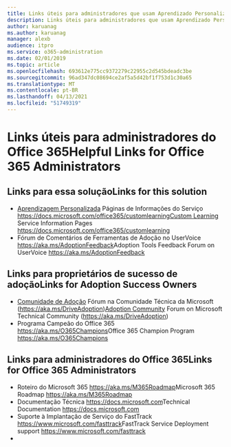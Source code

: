 ```yaml
---
title: Links úteis para administradores que usam Aprendizado Personalizado para o Office 365
description: Links úteis para administradores que usam Aprendizado Personalizado para o Office 365
author: karuanag
ms.author: karuanag
manager: alexb
audience: itpro
ms.service: o365-administration
ms.date: 02/01/2019
ms.topic: article
ms.openlocfilehash: 693612e775cc9372279c22955c2d545bdeadc3be
ms.sourcegitcommit: 96ad347dc08694ce2af5a5d42bf1f753d1c30a65
ms.translationtype: MT
ms.contentlocale: pt-BR
ms.lasthandoff: 04/13/2021
ms.locfileid: "51749319"
---
```

# <a name="helpful-links-for-office-365-administrators"></a><span data-ttu-id="cc849-103">Links úteis para administradores do Office 365</span><span class="sxs-lookup"><span data-stu-id="cc849-103">Helpful Links for Office 365 Administrators</span></span>

## <a name="links-for-this-solution"></a><span data-ttu-id="cc849-104">Links para essa solução</span><span class="sxs-lookup"><span data-stu-id="cc849-104">Links for this solution</span></span>

- <span data-ttu-id="cc849-105">[Aprendizagem Personalizada](/office365/customlearning) Páginas de Informações do Serviço https://docs.microsoft.com/office365/customlearning</span><span class="sxs-lookup"><span data-stu-id="cc849-105">[Custom Learning](/office365/customlearning) Service Information Pages https://docs.microsoft.com/office365/customlearning</span></span>
- <span data-ttu-id="cc849-106">Fórum de Comentários de Ferramentas de Adoção no UserVoice https://aka.ms/AdoptionFeedback</span><span class="sxs-lookup"><span data-stu-id="cc849-106">Adoption Tools Feedback Forum on UserVoice https://aka.ms/AdoptionFeedback</span></span> 

## <a name="links-for-adoption-success-owners"></a><span data-ttu-id="cc849-107">Links para proprietários de sucesso de adoção</span><span class="sxs-lookup"><span data-stu-id="cc849-107">Links for Adoption Success Owners</span></span>
- <span data-ttu-id="cc849-108">[Comunidade de Adoção](https://aka.ms/DriveAdoption) Fórum na Comunidade Técnica da Microsoft (https://aka.ms/DriveAdoption)</span><span class="sxs-lookup"><span data-stu-id="cc849-108">[Adoption Community](https://aka.ms/DriveAdoption) Forum on Microsoft Technical Community (https://aka.ms/DriveAdoption)</span></span>
- <span data-ttu-id="cc849-109">Programa Campeão do Office 365 https://aka.ms/O365Champions</span><span class="sxs-lookup"><span data-stu-id="cc849-109">Office 365 Champion Program https://aka.ms/O365Champions</span></span> 

## <a name="links-for-office-365-administrators"></a><span data-ttu-id="cc849-110">Links para administradores do Office 365</span><span class="sxs-lookup"><span data-stu-id="cc849-110">Links for Office 365 Administrators</span></span>
- <span data-ttu-id="cc849-111">Roteiro do Microsoft 365 https://aka.ms/M365Roadmap</span><span class="sxs-lookup"><span data-stu-id="cc849-111">Microsoft 365 Roadmap https://aka.ms/M365Roadmap</span></span>
- <span data-ttu-id="cc849-112">Documentação Técnica https://docs.microsoft.com</span><span class="sxs-lookup"><span data-stu-id="cc849-112">Technical Documentation https://docs.microsoft.com</span></span>
- <span data-ttu-id="cc849-113">Suporte à Implantação de Serviço do FastTrack https://www.microsoft.com/fasttrack</span><span class="sxs-lookup"><span data-stu-id="cc849-113">FastTrack Service Deployment support https://www.microsoft.com/fasttrack</span></span>
-
